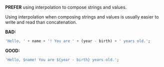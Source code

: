 
**PREFER** using interpolation to compose strings and values.

Using interpolation when composing strings and values is usually easier to write
and read than concatenation.

**BAD:**
```dart
'Hello, ' + name + '! You are ' + (year - birth) + ' years old.';
```

**GOOD:**
```dart
'Hello, $name! You are ${year - birth} years old.';
```


